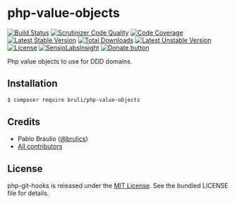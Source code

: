 php-value-objects
=================
[![Build Status](https://travis-ci.org/bruli/php-value-objects.svg?branch=master)](https://travis-ci.org/bruli/php-value-objects)
[![Scrutinizer Code Quality](https://scrutinizer-ci.com/g/bruli/php-value-objects/badges/quality-score.png?b=master)](https://scrutinizer-ci.com/g/bruli/php-value-objects/?branch=master)
[![Code Coverage](https://scrutinizer-ci.com/g/bruli/php-value-objects/badges/coverage.png?b=master)](https://scrutinizer-ci.com/g/bruli/php-value-objects/?branch=master)
[![Latest Stable Version](https://poser.pugx.org/bruli/php-value-objects/v/stable)](https://packagist.org/packages/bruli/php-value-objects)
[![Total Downloads](https://poser.pugx.org/bruli/php-value-objects/downloads)](https://packagist.org/packages/bruli/php-value-objects)
[![Latest Unstable Version](https://poser.pugx.org/bruli/php-value-objects/v/unstable)](https://packagist.org/packages/bruli/php-value-objects)
[![License](https://poser.pugx.org/bruli/php-value-objects/license)](https://packagist.org/packages/bruli/php-value-objects)
[![SensioLabsInsight](https://insight.sensiolabs.com/projects/bb531dff-0f8b-435c-9964-2f0076c1d1c6/mini.png)](https://insight.sensiolabs.com/projects/bb531dff-0f8b-435c-9964-2f0076c1d1c6)
[![Donate button](https://www.paypalobjects.com/en_US/i/btn/btn_donate_SM.gif)](https://www.paypal.me/brulics)

Php value objects to use for DDD domains.

## Installation

```bash
$ composer require bruli/php-value-objects
```

## Credits

* Pablo Braulio ([@brulics](https://twitter.com/brulics))
* [All contributors](https://github.com/bruli/php-value-objects/graphs/contributors)

## License

php-git-hooks is released under the [MIT License](https://opensource.org/licenses/MIT). See the bundled LICENSE file for details.
